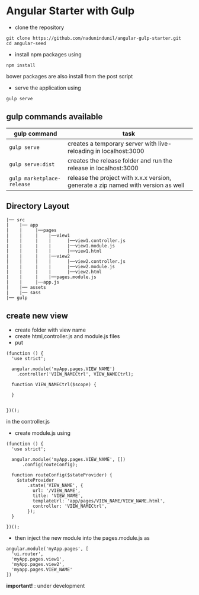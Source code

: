 # Angular Starter with Gulp

- clone the repository
```
git clone https://github.com/nadunindunil/angular-gulp-starter.git
cd angular-seed
```
- install npm packages using
 ```
npm install
```

bower packages are also install from the post script

- serve the application using
```
gulp serve
```

## gulp commands available

| **gulp command** | **task** |
|---|-------|
|  `gulp serve`  | creates a temporary server with live-reloading in localhost:3000|
|  `gulp serve:dist`  | creates the release folder and run the release in localhost:3000 |
|  `gulp marketplace-release`  | release the project with x.x.x version, generate a zip named with version as well |

## Directory Layout

```
|── src
|    |── app
|    |     |──pages
|    |     |    |──view1
|    |     |    |      |──view1.controller.js
|    |     |    |      |──view1.module.js
|    |     |    |      |──view1.html
|    |     |    |──view2
|    |     |    |      |──view2.controller.js
|    |     |    |      |──view2.module.js
|    |     |    |      |──view2.html
|    |     |    |──pages.module.js
|    |     |──app.js    
|    |── assets
|    |── sass
|── gulp
```

## create new view

- create folder with view name
- create html,controller.js and module.js files
- put

```
(function () {
  'use strict';

  angular.module('myApp.pages.VIEW_NAME')
    .controller('VIEW_NAMECtrl', VIEW_NAMECtrl);

  function VIEW_NAMECtrl($scope) {

  }


})();
```
in the controller.js
- create module.js using

```
(function () {
  'use strict';

  angular.module('myApp.pages.VIEW_NAME', [])
      .config(routeConfig);

  function routeConfig($stateProvider) {
    $stateProvider
        .state('VIEW_NAME', {
          url: '/VIEW_NAME',
          title: 'VIEW_NAME',
          templateUrl: 'app/pages/VIEW_NAME/VIEW_NAME.html',
          controller: 'VIEW_NAMECtrl',
        });
  }

})();
```
- then inject the new module into the pages.module.js as

```
angular.module('myApp.pages', [
  'ui.router',
  'myApp.pages.view1',
  'myApp.pages.view2',
  'myapp.pages.VIEW_NAME'
])
```

**important!** : under development
